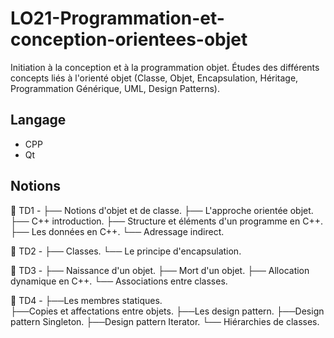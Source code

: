 # LO21-Programmation-et-conception-orientees-objet
Initiation à la conception et à la programmation objet. Études des différents concepts liés à l'orienté objet (Classe, Objet, Encapsulation, Héritage, Programmation Générique, UML, Design Patterns). 

## Langage

- CPP
- Qt

## Notions

📁 TD1 -
  ├── Notions d'objet et de classe. 
  ├── L'approche orientée objet. 
  ├── C++ introduction. 
  ├── Structure et éléments d'un programme en C++.
  ├── Les données en C++. 
  └── Adressage indirect.

📁 TD2 -
  ├── Classes. 
  └── Le principe d'encapsulation.

📁 TD3 - 
  ├── Naissance d'un objet. 
  ├── Mort d'un objet. 
  ├── Allocation dynamique en C++. 
  └── Associations entre classes. 

📁 TD4 - 
  ├──Les membres statiques.  
  ├──Copies et affectations entre objets. 
  ├──Les design pattern. 
  ├──Design pattern Singleton. 
  ├──Design pattern Iterator. 
  └── Hiérarchies de classes.



